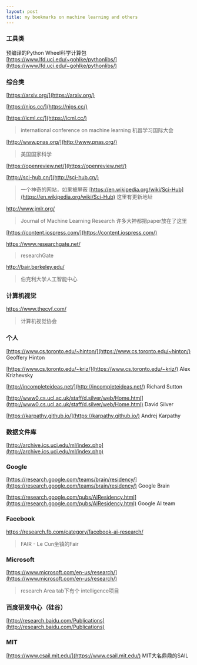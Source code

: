 ```yaml
---
layout: post
title: my bookmarks on machine learning and others
---
```


### 工具类

预编译的Python Wheel科学计算包 [https://www.lfd.uci.edu/~gohlke/pythonlibs/](https://www.lfd.uci.edu/~gohlke/pythonlibs/)

### 综合类
[https://arxiv.org/](https://arxiv.org/)

[https://nips.cc/](https://nips.cc/)

[https://icml.cc/](https://icml.cc/)
> international conference on machine learning 机器学习国际大会

[http://www.pnas.org/](http://www.pnas.org/)
> 美国国家科学

[https://openreview.net/](https://openreview.net/)

[http://sci-hub.cn/](http://sci-hub.cn/) 
> 一个神奇的网站，如果被屏蔽 [https://en.wikipedia.org/wiki/Sci-Hub](https://en.wikipedia.org/wiki/Sci-Hub) 这里有更新地址

[http://www.jmlr.org/ ](http://www.jmlr.org/ )
> Journal of Machine Learning Research 许多大神都把paper放在了这里

[https://content.iospress.com/](https://content.iospress.com/)

[https://www.researchgate.net/ ](https://www.researchgate.net/ )
> researchGate

[http://bair.berkeley.edu/ ](http://bair.berkeley.edu/ )
> 伯克利大学人工智能中心


### 计算机视觉
[https://www.thecvf.com/ ](https://www.thecvf.com/ )
> 计算机视觉协会



### 个人
[https://www.cs.toronto.edu/~hinton/](https://www.cs.toronto.edu/~hinton/) Geoffery Hinton

[https://www.cs.toronto.edu/~kriz/](https://www.cs.toronto.edu/~kriz/) Alex Krizhevsky

[http://incompleteideas.net/](http://incompleteideas.net/) Richard Sutton

[http://www0.cs.ucl.ac.uk/staff/d.silver/web/Home.html](http://www0.cs.ucl.ac.uk/staff/d.silver/web/Home.html) David Silver

[https://karpathy.github.io/](https://karpathy.github.io/)  Andrej Karpathy

### 数据文件库
[http://archive.ics.uci.edu/ml/index.php](http://archive.ics.uci.edu/ml/index.php)

### Google
[https://research.google.com/teams/brain/residency/](https://research.google.com/teams/brain/residency/) Google Brain

[https://research.google.com/pubs/AIResidency.html](https://research.google.com/pubs/AIResidency.html) Google AI team

### Facebook
[https://research.fb.com/category/facebook-ai-research/ ](https://research.fb.com/category/facebook-ai-research/ )
> FAIR - Le Cun坐镇的Fair

### Microsoft
[https://www.microsoft.com/en-us/research/](https://www.microsoft.com/en-us/research/)  
> research Area tab下有个 intelligence项目

### 百度研发中心（硅谷）
[http://research.baidu.com/Publications](http://research.baidu.com/Publications)

### MIT
[https://www.csail.mit.edu/](https://www.csail.mit.edu/)   MIT大名鼎鼎的SAIL
